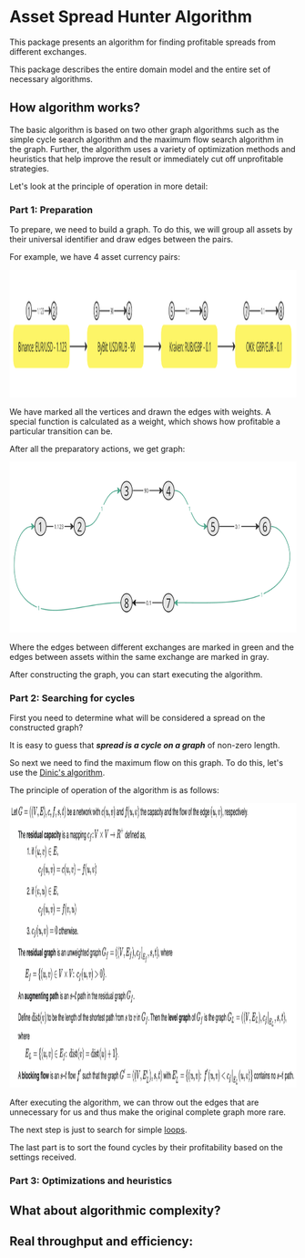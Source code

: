 # Asset Spread Hunter Algorithm

This package presents an algorithm for finding profitable spreads from different exchanges.

This package describes the entire domain model and the entire set of necessary algorithms.

## How algorithm works?

The basic algorithm is based on two other graph algorithms such as the 
simple cycle search algorithm and 
the maximum flow search algorithm in the graph.
Further, the algorithm uses a variety of optimization methods and heuristics
that help improve the result or immediately cut off unprofitable strategies.

Let's look at the principle of operation in more detail:

### Part 1: Preparation

To prepare, we need to build a graph. 
To do this, we will group all assets by their universal identifier and draw edges between the pairs.

For example, we have 4 asset currency pairs:

<img src='./../../images/AssetSpreadHunter_Example1.png' width='1524' height='224'>

We have marked all the vertices and drawn the edges with weights. 
A special function is calculated as a weight, which shows how profitable a particular transition can be.

After all the preparatory actions, we get graph:

<img src='./../../images/AssetSpreadHunter_Example2.png' width='1000' height='300'>

Where the edges between different exchanges are marked in green and 
the edges between assets within the same exchange are marked in gray.

After constructing the graph, you can start executing the algorithm.

### Part 2: Searching for cycles

First you need to determine what will be considered a spread on the constructed graph?

It is easy to guess that **_spread is a cycle on a graph_** of non-zero length.

So next we need to find the maximum flow on this graph.
To do this, let's use the [Dinic's algorithm](https://en.wikipedia.org/wiki/Dinic's_algorithm).

The principle of operation of the algorithm is as follows:

<img src='./../../images/AssetSpreadHunter_Example3.png' width='800' height='500'>

After executing the algorithm, we can throw out the edges that are unnecessary for us and thus make the original complete graph more rare.

The next step is just to search for simple [loops](https://en.wikipedia.org/wiki/Loop_(graph_theory)).

The last part is to sort the found cycles by their profitability based on the settings received. 

### Part 3: Optimizations and heuristics



## What about algorithmic complexity?

## Real throughput and efficiency: